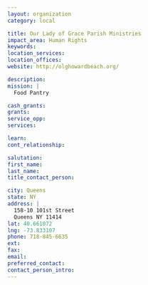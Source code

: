 ```yaml
---
layout: organization
category: local

title: Our Lady of Grace Parish Ministries
impact_area: Human Rights
keywords: 
location_services: 
location_offices: 
website: http://olghowardbeach.org/

description: 
mission: |
  Food Pantry

cash_grants: 
grants: 
service_opp: 
services: 

learn: 
cont_relationship: 

salutation: 
first_name: 
last_name: 
title_contact_person: 

city: Queens
state: NY
address: |
  158-10 101st Street  
  Queens NY 11414
lat: 40.661072
lng: -73.833107
phone: 718-845-6635
ext: 
fax: 
email: 
preferred_contact: 
contact_person_intro: 
---
```

